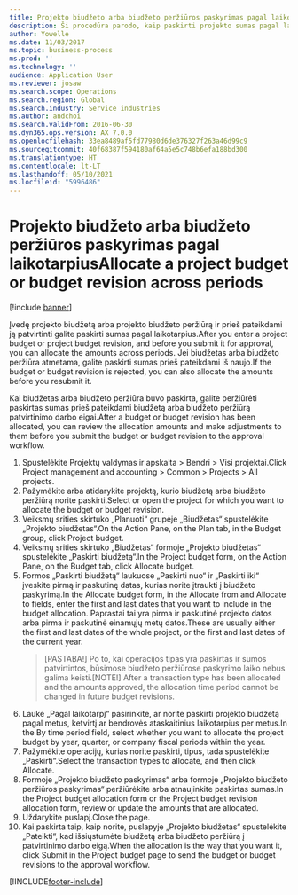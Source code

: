 ```yaml
---
title: Projekto biudžeto arba biudžeto peržiūros paskyrimas pagal laikotarpius
description: Ši procedūra parodo, kaip paskirti projekto sumas pagal laikotarpius.
author: Yowelle
ms.date: 11/03/2017
ms.topic: business-process
ms.prod: ''
ms.technology: ''
audience: Application User
ms.reviewer: josaw
ms.search.scope: Operations
ms.search.region: Global
ms.search.industry: Service industries
ms.author: andchoi
ms.search.validFrom: 2016-06-30
ms.dyn365.ops.version: AX 7.0.0
ms.openlocfilehash: 33ea8489af5fd77980d6de376327f263a46d99c9
ms.sourcegitcommit: 40f68387f594180af64a5e5c748b6efa188bd300
ms.translationtype: HT
ms.contentlocale: lt-LT
ms.lasthandoff: 05/10/2021
ms.locfileid: "5996486"
---
```

# <a name="allocate-a-project-budget-or-budget-revision-across-periods"></a><span data-ttu-id="c3f5a-103">Projekto biudžeto arba biudžeto peržiūros paskyrimas pagal laikotarpius</span><span class="sxs-lookup"><span data-stu-id="c3f5a-103">Allocate a project budget or budget revision across periods</span></span>

[!include [banner](../../includes/banner.md)]

<span data-ttu-id="c3f5a-104">Įvedę projekto biudžetą arba projekto biudžeto peržiūrą ir prieš pateikdami ją patvirtinti galite paskirti sumas pagal laikotarpius.</span><span class="sxs-lookup"><span data-stu-id="c3f5a-104">After you enter a project budget or project budget revision, and before you submit it for approval, you can allocate the amounts across periods.</span></span> <span data-ttu-id="c3f5a-105">Jei biudžetas arba biudžeto peržiūra atmetama, galite paskirti sumas prieš pateikdami iš naujo.</span><span class="sxs-lookup"><span data-stu-id="c3f5a-105">If the budget or budget revision is rejected, you can also allocate the amounts before you resubmit it.</span></span> 

<span data-ttu-id="c3f5a-106">Kai biudžetas arba biudžeto peržiūra buvo paskirta, galite peržiūrėti paskirtas sumas prieš pateikdami biudžetą arba biudžeto peržiūrą patvirtinimo darbo eigai.</span><span class="sxs-lookup"><span data-stu-id="c3f5a-106">After a budget or budget revision has been allocated, you can review the allocation amounts and make adjustments to them before you submit the budget or budget revision to the approval workflow.</span></span> 

1. <span data-ttu-id="c3f5a-107">Spustelėkite Projektų valdymas ir apskaita > Bendri > Visi projektai.</span><span class="sxs-lookup"><span data-stu-id="c3f5a-107">Click Project management and accounting > Common > Projects > All projects.</span></span> 
2. <span data-ttu-id="c3f5a-108">Pažymėkite arba atidarykite projektą, kurio biudžetą arba biudžeto peržiūrą norite paskirti.</span><span class="sxs-lookup"><span data-stu-id="c3f5a-108">Select or open the project for which you want to allocate the budget or budget revision.</span></span> 
3. <span data-ttu-id="c3f5a-109">Veiksmų srities skirtuko „Planuoti“ grupėje „Biudžetas“ spustelėkite „Projekto biudžetas“.</span><span class="sxs-lookup"><span data-stu-id="c3f5a-109">On the Action Pane, on the Plan tab, in the Budget group, click Project budget.</span></span> 
4. <span data-ttu-id="c3f5a-110">Veiksmų srities skirtuko „Biudžetas“ formoje „Projekto biudžetas“ spustelėkite „Paskirti biudžetą“.</span><span class="sxs-lookup"><span data-stu-id="c3f5a-110">In the Project budget form, on the Action Pane, on the Budget tab, click Allocate budget.</span></span> 
5. <span data-ttu-id="c3f5a-111">Formos „Paskirti biudžetą“ laukuose „Paskirti nuo“ ir „Paskirti iki“ įveskite pirmą ir paskutinę datas, kurias norite įtraukti į biudžeto paskyrimą.</span><span class="sxs-lookup"><span data-stu-id="c3f5a-111">In the Allocate budget form, in the Allocate from and Allocate to fields, enter the first and last dates that you want to include in the budget allocation.</span></span> <span data-ttu-id="c3f5a-112">Paprastai tai yra pirma ir paskutinė projekto datos arba pirma ir paskutinė einamųjų metų datos.</span><span class="sxs-lookup"><span data-stu-id="c3f5a-112">These are usually either the first and last dates of the whole project, or the first and last dates of the current year.</span></span>  
   > <span data-ttu-id="c3f5a-113">[PASTABA!] Po to, kai operacijos tipas yra paskirtas ir sumos patvirtintos, būsimose biudžeto peržiūrose paskyrimo laiko nebus galima keisti.</span><span class="sxs-lookup"><span data-stu-id="c3f5a-113">[NOTE!] After a transaction type has been allocated and the amounts approved, the allocation time period cannot be changed in future budget revisions.</span></span> 
6. <span data-ttu-id="c3f5a-114">Lauke „Pagal laikotarpį“ pasirinkite, ar norite paskirti projekto biudžetą pagal metus, ketvirtį ar bendrovės ataskaitinius laikotarpius per metus.</span><span class="sxs-lookup"><span data-stu-id="c3f5a-114">In the By time period field, select whether you want to allocate the project budget by year, quarter, or company fiscal periods within the year.</span></span>
7. <span data-ttu-id="c3f5a-115">Pažymėkite operacijų, kurias norite paskirti, tipus, tada spustelėkite „Paskirti“.</span><span class="sxs-lookup"><span data-stu-id="c3f5a-115">Select the transaction types to allocate, and then click Allocate.</span></span> 
8. <span data-ttu-id="c3f5a-116">Formoje „Projekto biudžeto paskyrimas“ arba formoje „Projekto biudžeto peržiūros paskyrimas“ peržiūrėkite arba atnaujinkite paskirtas sumas.</span><span class="sxs-lookup"><span data-stu-id="c3f5a-116">In the Project budget allocation form or the Project budget revision allocation form, review or update the amounts that are allocated.</span></span> 
9. <span data-ttu-id="c3f5a-117">Uždarykite puslapį.</span><span class="sxs-lookup"><span data-stu-id="c3f5a-117">Close the page.</span></span>
10. <span data-ttu-id="c3f5a-118">Kai paskirta taip, kaip norite, puslapyje „Projekto biudžetas“ spustelėkite „Pateikti“, kad išsiųstumėte biudžetą arba biudžeto peržiūrą į patvirtinimo darbo eigą.</span><span class="sxs-lookup"><span data-stu-id="c3f5a-118">When the allocation is the way that you want it, click Submit in the Project budget page to send the budget or budget revisions to the approval workflow.</span></span>  




[!INCLUDE[footer-include](../../includes/footer-banner.md)]